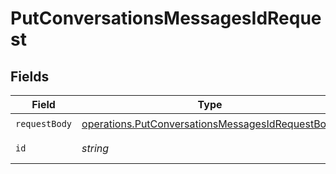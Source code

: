 # PutConversationsMessagesIdRequest


## Fields

| Field                                                                                                                | Type                                                                                                                 | Required                                                                                                             | Description                                                                                                          |
| -------------------------------------------------------------------------------------------------------------------- | -------------------------------------------------------------------------------------------------------------------- | -------------------------------------------------------------------------------------------------------------------- | -------------------------------------------------------------------------------------------------------------------- |
| `requestBody`                                                                                                        | [operations.PutConversationsMessagesIdRequestBody](../../models/operations/putconversationsmessagesidrequestbody.md) | :heavy_check_mark:                                                                                                   | N/A                                                                                                                  |
| `id`                                                                                                                 | *string*                                                                                                             | :heavy_check_mark:                                                                                                   | ID of the message                                                                                                    |